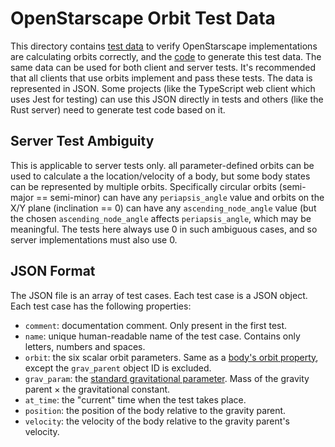 # OpenStarscape Orbit Test Data
This directory contains [test data](orbit-test-data.json) to verify OpenStarscape implementations are calculating orbits correctly, and the [code](generate-orbit-test-data.json) to generate this test data. The same data can be used for both client and server tests. It's recommended that all clients that use orbits implement and pass these tests. The data is represented in JSON. Some projects (like the TypeScript web client which uses Jest for testing) can use this JSON directly in tests and others (like the Rust server) need to generate test code based on it.

## Server Test Ambiguity
This is applicable to server tests only. all parameter-defined orbits can be used to calculate a the location/velocity of a body, but some body states can be represented by multiple orbits. Specifically circular orbits (semi-major == semi-minor) can have any `periapsis_angle` value and orbits on the X/Y plane (inclination == 0) can have any `ascending_node_angle` value (but the chosen `ascending_node_angle` affects `periapsis_angle`, which may be meaningful. The tests here always use 0 in such ambiguous cases, and so server implementations must also use 0.

## JSON Format
The JSON file is an array of test cases. Each test case is a JSON object. Each test case has the following properties:
- `comment`: documentation comment. Only present in the first test.
- `name`: unique human-readable name of the test case. Contains only letters, numbers and spaces.
- `orbit`: the six scalar orbit parameters. Same as a [body's orbit property](../orbit.md#orbit-property), except the `grav_parent` object ID is excluded.
- `grav_param`: the [standard gravitational parameter](https://en.wikipedia.org/wiki/Standard_gravitational_parameter). Mass of the gravity parent × the gravitational constant.
- `at_time`: the "current" time when the test takes place.
- `position`: the position of the body relative to the gravity parent.
- `velocity`: the velocity of the body relative to the gravity parent's velocity.
